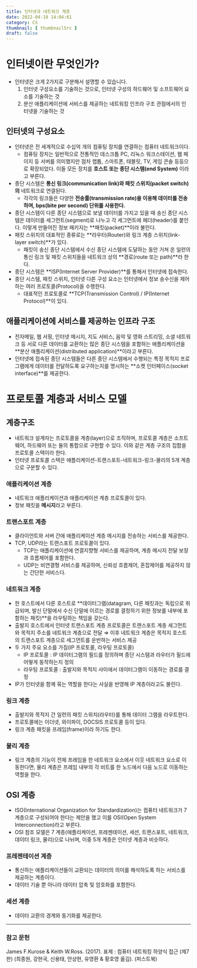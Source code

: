 ```yaml
---
title: 인터넷과 네트워크 계층
date: 2022-04-10 14:04:61
category: CS
thumbnail: { thumbnailSrc }
draft: false
---
```


# 인터넷이란 무엇인가?

- 인터넷은 크게 2가지로 구분해서 설명할 수 있습니다.
  1. 인터넷 구성요소를 기술하는 것으로, 인터넷 구성의 하드웨어 및 소프트웨어 요소를 기술하는 것
  2. 분산 애플리케이션에 서비스를 제공하는 네트워킹 인프라 구조 관점에서의 인터넷을 기술하는 것

## 인터넷의 구성요소

- 인터넷은 전 세계적으로 수십억 개의 컴퓨팅 장치를 연결하는 컴퓨터 네트워크이다.
  - 컴퓨팅 장치는 일반적으로 전통적인 데스크톱 PC, 리눅스 워크스테이션, 웹 페이지 등 서버를 의미했지만 점차 랩톱, 스마트폰, 태블릿, TV, 게임 콘솔 등등으로 확장되었다. 이들 모든 장치를 **호스트 또는 종단 시스템(end System)** 이라고 부른다.
- 종단 시스템은 **통신 링크(communication link)와 패킷 스위치(packet switch)의** 네트워크로 연결된다.
  - 각각의 링크들은 다양한 **전송률(transmission rate)을 이용해 데이터를 전송하며, bps(bite per second) 단위를 사용한다.**
- 종단 시스템이 다른 종단 시스템으로 보낼 데이터를 가지고 있을 때 송신 종단 시스템은 데이터를 세그먼트(segment)로 나누고 각 세그먼트에 헤더(header)를 붙인다. 이렇게 만들어진 정보 패키지는 **패킷(packet)**이라 불린다.
- 패킷 스위치의 대표적인 종류로는 **라우터(Router)와 링크 계층 스위치(link-layer switch)**가 있다.
  - 패킷이 송신 종단 시스템에서 수신 종단 시스템에 도달하는 동안 거쳐 온 일련의 통신 링크 및 패킷 스위치들을 네트워크 상의 **경로(route 또는 path)**라 한다.
- 종단 시스템은 **ISP(Internet Server Provider)**를 통해서 인터넷에 접속한다.
- 종단 시스템, 패킷 스위치, 인터넷 다른 구성 요소는 인터넷에서 정보 송수신을 제어하는 여러 프로토콜(Protocol)을 수행한다.
  - 대표적인 프로토콜로 **TCP(Transmission Control) / IP(Internet Protocol)**이 있다.

## 애플리케이션에 서비스를 제공하는 인프라 구조

- 전자메일, 웹 서핑, 인터넷 메시지, 지도 서비스, 음악 및 영화 스트리밍, 소셜 네트워크 등 서로 다른 데이터를 교환하는 많은 종단 시스템을 포함하는 애플리케이션을 **분산 애플리케이션(distributed application)**이라고 부른다.
- 인터넷에 접속된 종단 시스템들은 다른 종단 시스템에서 수행되는 특정 목적지 프로그램에게 데이터를 전달하도록 요구하는지를 명시하는 **소켓 인터페이스(socket interface)**를 제공한다.

# 프로토콜 계층과 서비스 모델

## 계층구조

- 네트워크 설계자는 프로토콜을 계층(layer)으로 조직하며, 프로토콜 계층은 소프트웨어, 하드웨어 또는 둘의 통합으로 구현할 수 있다. 이와 같은 계층 구조의 집합을 프로토콜 스택이라 한다.
- 인터넷 프로토콜 스택은 애플리케이션-트랜스포트-네트워크-링크-물리의 5개 계층으로 구분할 수 있다.

### 애플리케이션 계층

- 네트워크 애플리케이션과 애플리케이션 계층 프로토콜이 있다.
- 정보 패킷을 **메시지**라고 부른다.

### 트랜스포트 계층

- 클라이언트와 서버 간에 애플리케이션 계층 메시지를 전송하는 서비스를 제공한다.
- TCP, UDP라는 트랜스포트 프로토콜이 있다.
  - TCP는 애플리케이션에 연결지향형 서비스를 제공하며, 계층 메시지 전달 보장과 흐름제어를 포함한다.
  - UDP는 비연결형 서비스를 제공하며, 신뢰성 흐름제어, 혼잡제어를 제공하지 않는 간단한 서비스다.

### 네트워크 계층

- 한 호스트에서 다른 호스트로 **데이터그램(datagram, 다른 패킷과는 독립으로 취급되며, 발신 단말에서 수신 단말에 이르는 경로를 결정하기 위한 정보를 내부에 포함하는 패킷)**을 라우팅하는 책임을 갖는다.
- 출발지 호스트에서 인터넷 트랜스포트 계층 프로토콜은 트랜스포트 계층 세그먼트와 목적지 주소를 네트워크 계층으로 전달 ⇒ 이후 네트워크 계층은 목적지 호스트의 트랜스포트 계층으로 세그먼트를 운반하는 서비스 제공
- 두 가지 주요 요소를 가짐(IP 프로토콜, 라우팅 프로토콜)
  - IP 프로토콜 : IP 데이터그램의 필드를 정의하며 종단 시스템과 라우터가 필드에 어떻게 동작하는지 정의
  - 라우팅 프로토콜 : 출발지와 목적지 사이에서 데이터그램이 이동하는 경로를 결정
- IP가 인터넷을 함께 묶는 역할을 한다는 사실을 반영해 IP 계층이라고도 불린다.

### 링크 계층

- 출발지와 목적지 간 일련의 패킷 스위치(라우터)를 통해 데이터 그램을 라우트한다.
- 프로토콜에는 이더넷, 와이파이, DOCSIS 프로토콜 등이 있다.
- 링크 계층 패킷을 프레임(frame)이라 하기도 한다.

### 물리 계층

- 링크 계층의 기능이 전체 프레임을 한 네트워크 요소에서 이웃 네트워크 요소로 이동한다면, 물리 계층은 프레임 내부의 각 비트를 한 노드에서 다음 노드로 이동하는 역할을 한다.

## OSI 계층

- ISO(International Organization for Standardization)는 컴퓨터 네트워크가 7계층으로 구성되어야 한다는 제안을 했고 이를 OSI(Open System Interconnection)라고 부른다.
- OSI 참조 모델은 7 계층(애플리케이션, 프레젠테이션, 세션, 트랜스포트, 네트워크, 데이터 링크, 물리)으로 나뉘며, 이중 5개 계층은 인터넷 계층과 비슷하다.

### 프레젠테이션 계층

- 통신하는 애플리케이션들이 교환되는 데이터의 의미를 해석하도록 하는 서비스를 제공하는 계층이다.
- 데이터 기술 뿐 아니라 데이터 압축 및 암호화를 포함한다.

### 세션 계층

- 데이터 교환의 경계와 동기화를 제공한다.

---

### 참고 문헌

James F.Kurose & Keith W.Ross. (2017). 표제 : 컴퓨터 네트워킹 하양식 접근 (제7판) (최종원, 강현국, 신용태, 안상현, 유영환 & 황호영 옮김). (퍼스트북)
